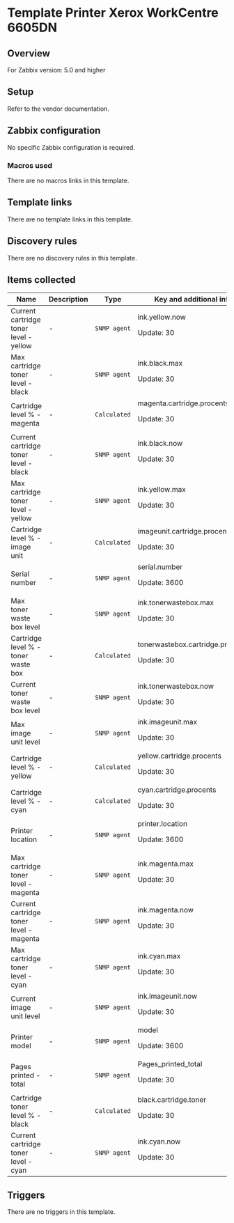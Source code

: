 # Template Printer Xerox WorkCentre 6605DN

## Overview

For Zabbix version: 5.0 and higher

## Setup

Refer to the vendor documentation.

## Zabbix configuration

No specific Zabbix configuration is required.

### Macros used

There are no macros links in this template.

## Template links

There are no template links in this template.

## Discovery rules

There are no discovery rules in this template.

## Items collected

|Name|Description|Type|Key and additional info|
|----|-----------|----|----|
|Current cartridge toner level - yellow|<p>-</p>|`SNMP agent`|ink.yellow.now<p>Update: 30</p>|
|Max cartridge toner level - black|<p>-</p>|`SNMP agent`|ink.black.max<p>Update: 30</p>|
|Cartridge level % - magenta|<p>-</p>|`Calculated`|magenta.cartridge.procents<p>Update: 30</p>|
|Current cartridge toner level - black|<p>-</p>|`SNMP agent`|ink.black.now<p>Update: 30</p>|
|Max cartridge toner level - yellow|<p>-</p>|`SNMP agent`|ink.yellow.max<p>Update: 30</p>|
|Cartridge level % - image unit|<p>-</p>|`Calculated`|imageunit.cartridge.procents<p>Update: 30</p>|
|Serial number|<p>-</p>|`SNMP agent`|serial.number<p>Update: 3600</p>|
|Max toner waste box level|<p>-</p>|`SNMP agent`|ink.tonerwastebox.max<p>Update: 30</p>|
|Cartridge level % - toner waste box|<p>-</p>|`Calculated`|tonerwastebox.cartridge.procents<p>Update: 30</p>|
|Current toner waste box level|<p>-</p>|`SNMP agent`|ink.tonerwastebox.now<p>Update: 30</p>|
|Max image unit level|<p>-</p>|`SNMP agent`|ink.imageunit.max<p>Update: 30</p>|
|Cartridge level % - yellow|<p>-</p>|`Calculated`|yellow.cartridge.procents<p>Update: 30</p>|
|Cartridge level % - cyan|<p>-</p>|`Calculated`|cyan.cartridge.procents<p>Update: 30</p>|
|Printer location|<p>-</p>|`SNMP agent`|printer.location<p>Update: 3600</p>|
|Max cartridge toner level - magenta|<p>-</p>|`SNMP agent`|ink.magenta.max<p>Update: 30</p>|
|Current cartridge toner level - magenta|<p>-</p>|`SNMP agent`|ink.magenta.now<p>Update: 30</p>|
|Max cartridge toner level - cyan|<p>-</p>|`SNMP agent`|ink.cyan.max<p>Update: 30</p>|
|Current image unit level|<p>-</p>|`SNMP agent`|ink.imageunit.now<p>Update: 30</p>|
|Printer model|<p>-</p>|`SNMP agent`|model<p>Update: 3600</p>|
|Pages printed - total|<p>-</p>|`SNMP agent`|Pages_printed_total<p>Update: 30</p>|
|Cartridge toner level % - black|<p>-</p>|`Calculated`|black.cartridge.toner<p>Update: 30</p>|
|Current cartridge toner level - cyan|<p>-</p>|`SNMP agent`|ink.cyan.now<p>Update: 30</p>|
## Triggers

There are no triggers in this template.

